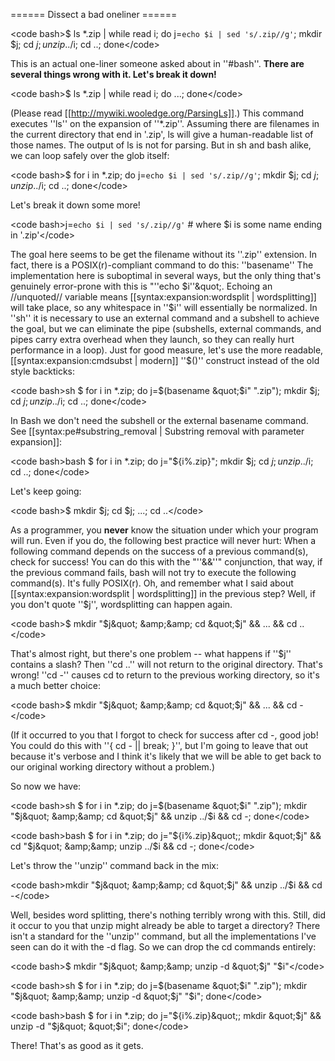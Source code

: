 ====== Dissect a bad oneliner ======


&lt;code bash&gt;$ ls *.zip | while read i; do j=`echo $i | sed 's/.zip//g'`; mkdir $j; cd $j; unzip ../$i; cd ..; done&lt;/code&gt;

This is an actual one-liner someone asked about in ''#bash''. **There are several things wrong with it. Let's break it down!**

&lt;code bash&gt;$ ls *.zip | while read i; do ...; done&lt;/code&gt;

(Please read [[http://mywiki.wooledge.org/ParsingLs]].) This command executes ''ls'' on the expansion of ''*.zip''. Assuming there are filenames in the current directory that end in '.zip', ls will give a human-readable list of those names. The output of ls is not for parsing. But in sh and bash alike, we can loop safely over the glob itself:

&lt;code bash&gt;$ for i in *.zip; do j=`echo $i | sed 's/.zip//g'`; mkdir $j; cd $j; unzip ../$i; cd ..; done&lt;/code&gt;

Let's break it down some more!

&lt;code bash&gt;j=`echo $i | sed 's/.zip//g'` # where $i is some name ending in '.zip'&lt;/code&gt;

The goal here seems to be get the filename without its ''.zip'' extension. In fact, there is a POSIX(r)-compliant command to do this: ''basename'' The implementation here is suboptimal in several ways, but the only thing that's genuinely error-prone with this is &quot;''echo $i''&quot;. Echoing an //unquoted// variable means [[syntax:expansion:wordsplit | wordsplitting]] will take place, so any whitespace in ''$i'' will essentially be normalized. In ''sh'' it is necessary to use an external command and a subshell to achieve the goal, but we can eliminate the pipe (subshells, external commands, and pipes carry extra overhead when they launch, so they can really hurt performance in a loop). Just for good measure, let's use the more readable, [[syntax:expansion:cmdsubst | modern]] ''$()'' construct instead of the old style backticks:

&lt;code bash&gt;sh $ for i in *.zip; do j=$(basename &quot;$i&quot; &quot;.zip&quot;); mkdir $j; cd $j; unzip ../$i; cd ..; done&lt;/code&gt;

In Bash we don't need the subshell or the external basename command. See [[syntax:pe#substring_removal | Substring removal with parameter expansion]]:

&lt;code bash&gt;bash $ for i in *.zip; do j=&quot;${i%.zip}&quot;; mkdir $j; cd $j; unzip ../$i; cd ..; done&lt;/code&gt;

Let's keep going:

&lt;code bash&gt;$ mkdir $j; cd $j; ...; cd ..&lt;/code&gt;

As a programmer, you **never** know the situation under which your program will run. Even if you do, the following best practice will never hurt: When a following command depends on the success of a previous command(s), check for success! You can do this with the &quot;''&amp;&amp;''&quot; conjunction, that way, if the previous command fails, bash will not try to execute the following command(s). It's fully POSIX(r). Oh, and remember what I said about [[syntax:expansion:wordsplit | wordsplitting]] in the previous step? Well, if you don't quote ''$j'', wordsplitting can happen again.

&lt;code bash&gt;$ mkdir &quot;$j&quot; &amp;&amp; cd &quot;$j&quot; &amp;&amp; ... &amp;&amp; cd ..&lt;/code&gt;

That's almost right, but there's one problem -- what happens if ''$j'' contains a slash? Then ''cd ..'' will not return to the original directory. That's wrong! ''cd -'' causes cd to return to the previous working directory, so it's a much better choice:

&lt;code bash&gt;$ mkdir &quot;$j&quot; &amp;&amp; cd &quot;$j&quot; &amp;&amp; ... &amp;&amp; cd -&lt;/code&gt;

(If it occurred to you that I forgot to check for success after cd -, good job! You could do this with ''{ cd - || break; }'', but I'm going to leave that out because it's verbose and I think it's likely that we will be able to get back to our original working directory without a problem.)

So now we have:

&lt;code bash&gt;sh $ for i in *.zip; do j=$(basename &quot;$i&quot; &quot;.zip&quot;); mkdir &quot;$j&quot; &amp;&amp; cd &quot;$j&quot; &amp;&amp; unzip ../$i &amp;&amp; cd -; done&lt;/code&gt;

&lt;code bash&gt;bash $ for i in *.zip; do j=&quot;${i%.zip}&quot;; mkdir &quot;$j&quot; &amp;&amp; cd &quot;$j&quot; &amp;&amp; unzip ../$i &amp;&amp; cd -; done&lt;/code&gt;

Let's throw the ''unzip'' command back in the mix:

&lt;code bash&gt;mkdir &quot;$j&quot; &amp;&amp; cd &quot;$j&quot; &amp;&amp; unzip ../$i &amp;&amp; cd -&lt;/code&gt;

Well, besides word splitting, there's nothing terribly wrong with this. Still, did it occur to you that unzip might already be able to target a directory? There isn't a standard for the ''unzip'' command, but all the implementations I've seen can do it with the -d flag. So we can drop the cd commands entirely:

&lt;code bash&gt;$ mkdir &quot;$j&quot; &amp;&amp; unzip -d &quot;$j&quot; &quot;$i&quot;&lt;/code&gt;

&lt;code bash&gt;sh $ for i in *.zip; do j=$(basename &quot;$i&quot; &quot;.zip&quot;); mkdir &quot;$j&quot; &amp;&amp; unzip -d &quot;$j&quot; &quot;$i&quot;; done&lt;/code&gt;

&lt;code bash&gt;bash $ for i in *.zip; do j=&quot;${i%.zip}&quot;; mkdir &quot;$j&quot; &amp;&amp; unzip -d &quot;$j&quot; &quot;$i&quot;; done&lt;/code&gt;

There! That's as good as it gets.
